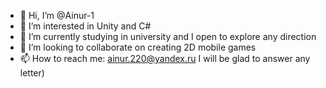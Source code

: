 - 👋 Hi, I’m @Ainur-1
- 👀 I’m interested in Unity and C#
- 🌱 I’m currently studying in university and I open to explore any direction
- 💞️ I’m looking to collaborate on creating 2D mobile games
- 📫 How to reach me: ainur.220@yandex.ru
 I will be glad to answer any letter)
